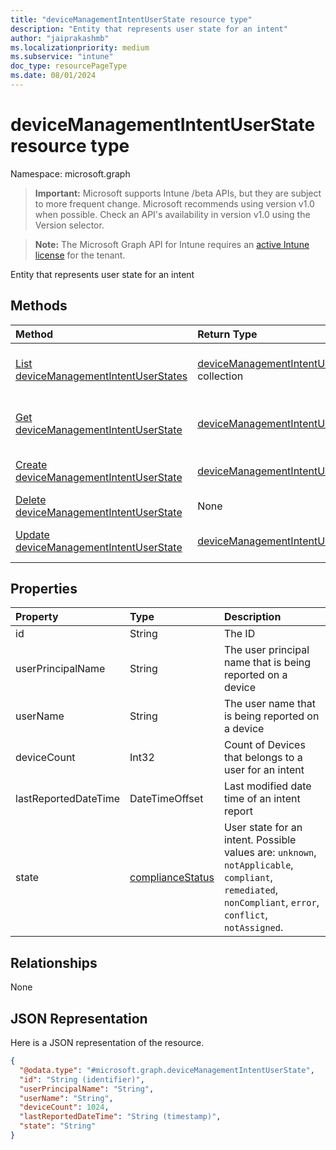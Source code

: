 ```yaml
---
title: "deviceManagementIntentUserState resource type"
description: "Entity that represents user state for an intent"
author: "jaiprakashmb"
ms.localizationpriority: medium
ms.subservice: "intune"
doc_type: resourcePageType
ms.date: 08/01/2024
---
```


# deviceManagementIntentUserState resource type

Namespace: microsoft.graph

> **Important:** Microsoft supports Intune /beta APIs, but they are subject to more frequent change. Microsoft recommends using version v1.0 when possible. Check an API's availability in version v1.0 using the Version selector.

> **Note:** The Microsoft Graph API for Intune requires an [active Intune license](https://go.microsoft.com/fwlink/?linkid=839381) for the tenant.

Entity that represents user state for an intent

## Methods
|Method|Return Type|Description|
|:---|:---|:---|
|[List deviceManagementIntentUserStates](../api/intune-deviceintent-devicemanagementintentuserstate-list.md)|[deviceManagementIntentUserState](../resources/intune-deviceintent-devicemanagementintentuserstate.md) collection|List properties and relationships of the [deviceManagementIntentUserState](../resources/intune-deviceintent-devicemanagementintentuserstate.md) objects.|
|[Get deviceManagementIntentUserState](../api/intune-deviceintent-devicemanagementintentuserstate-get.md)|[deviceManagementIntentUserState](../resources/intune-deviceintent-devicemanagementintentuserstate.md)|Read properties and relationships of the [deviceManagementIntentUserState](../resources/intune-deviceintent-devicemanagementintentuserstate.md) object.|
|[Create deviceManagementIntentUserState](../api/intune-deviceintent-devicemanagementintentuserstate-create.md)|[deviceManagementIntentUserState](../resources/intune-deviceintent-devicemanagementintentuserstate.md)|Create a new [deviceManagementIntentUserState](../resources/intune-deviceintent-devicemanagementintentuserstate.md) object.|
|[Delete deviceManagementIntentUserState](../api/intune-deviceintent-devicemanagementintentuserstate-delete.md)|None|Deletes a [deviceManagementIntentUserState](../resources/intune-deviceintent-devicemanagementintentuserstate.md).|
|[Update deviceManagementIntentUserState](../api/intune-deviceintent-devicemanagementintentuserstate-update.md)|[deviceManagementIntentUserState](../resources/intune-deviceintent-devicemanagementintentuserstate.md)|Update the properties of a [deviceManagementIntentUserState](../resources/intune-deviceintent-devicemanagementintentuserstate.md) object.|

## Properties
|Property|Type|Description|
|:---|:---|:---|
|id|String|The ID|
|userPrincipalName|String|The user principal name that is being reported on a device|
|userName|String|The user name that is being reported on a device|
|deviceCount|Int32|Count of Devices that belongs to a user for an intent|
|lastReportedDateTime|DateTimeOffset|Last modified date time of an intent report|
|state|[complianceStatus](../resources/intune-shared-compliancestatus.md)|User state for an intent. Possible values are: `unknown`, `notApplicable`, `compliant`, `remediated`, `nonCompliant`, `error`, `conflict`, `notAssigned`.|

## Relationships
None

## JSON Representation
Here is a JSON representation of the resource.
<!-- {
  "blockType": "resource",
  "keyProperty": "id",
  "@odata.type": "microsoft.graph.deviceManagementIntentUserState"
}
-->
``` json
{
  "@odata.type": "#microsoft.graph.deviceManagementIntentUserState",
  "id": "String (identifier)",
  "userPrincipalName": "String",
  "userName": "String",
  "deviceCount": 1024,
  "lastReportedDateTime": "String (timestamp)",
  "state": "String"
}
```